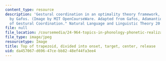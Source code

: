 ```yaml
---
content_type: resource
description: 'Gestural coordination in an optimality theory framework, as illustrated
  by Gafos. (Image by MIT OpenCourseWare. Adapted from Gafos, Adamantios I. "A Grammar
  of Gestural Coordination." Natural Language and Linguistic Theory 20 (2002): 269-337.)'
file: null
file_location: /coursemedia/24-964-topics-in-phonology-phonetic-realization-fall-2006/da457067d69647cebb8248ef44fa3ee4_24-964f06-th.jpg
file_type: image/jpeg
resourcetype: Image
title: Top of trapezoid, divided into onset, target, center, release
uid: da457067-d696-47ce-bb82-48ef44fa3ee4
---
```

